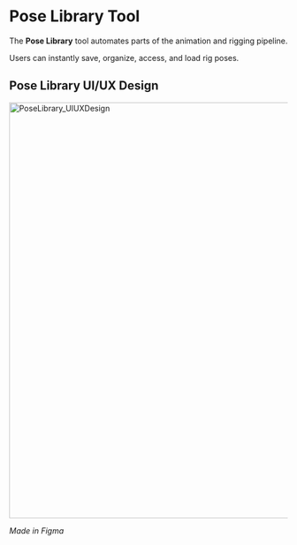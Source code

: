 # Pose Library Tool

The **Pose Library** tool automates parts of the animation and rigging pipeline. 

Users can instantly save, organize, access, and load rig poses.

## Pose Library UI/UX Design
<img width="752" alt="PoseLibrary_UIUXDesign" src="https://github.com/user-attachments/assets/7187e0f9-69dd-452b-9bad-4f5bc626683d">

*Made in Figma*

